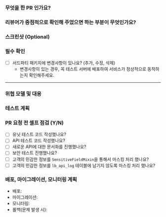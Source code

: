 <!--- Hotfix PR인 경우 약식으로 작성해도 됩니다. -->

### 무엇을 한 PR 인가요?
<!--- 무슨 이유로 코드를 변경했는지 적어주세요 -->
<!--- Spec Link, Figma, Jira Ticket 링크와 같이 해당 PR을 이해하는데 도움이 되는 자료를 첨부해주세요 -->
<!--- 해당 이슈를 해결하기 위해 변경한 내용이 무엇인지 적어주세요 -->

### 리뷰어가 중점적으로 확인해 주었으면 하는 부분이 무엇인가요?
<!--- 리뷰어에게 중점적으로 리뷰를 요청할 부분이 무엇인지 적어주세요 -->
<!--- 자신이 생성한 PR에 중점적으로 봐줬으면 하는 부분에 코멘트를 남겨주시면 리뷰어가 이해하기 좋습니다 -->

### 스크린샷 (Optional)
<!--- 작업 내용을 확인할 수 있는 스크린샷을 첨부해주세요 -->

### 필수 확인
- [ ] 서드파티 패키지에 변경사항이 있나요? (추가, 수정, 삭제)
   - 변경사항이 있는 경우, 꼭 테스트 서버에 배포하여 서비스가 정상적으로 동작하는지 확인해주세요.

---
<!--- 필요하지 않는 항목은 삭제해도 됩니다. -->

### 위협 모델 및 대응

### 테스트 계획
<!--- 별도의 QA가 예정되어 있는지, 또는 별도의 QA가 진행되었는지 테스트 계획을 적어주세요 -->

### PR 요청 전 셀프 점검 (Y/N)
<!-- 보안 테스트는 타 회사의 정보를 확인할 수 있는지. 다른 구성원의 리뷰를 확인할 수 있는지. 위협 모델에 대한 보안 테스트를 진행했는지 여부입니다. -->

- [ ] 유닛 테스트 코드 작성했나요?
- [ ] API 테스트 코드 작성했나요?
- [ ] 새로운 API에 대한 문서화를 진행했나요?
- [ ] 보안 테스트 진행했나요?
- [ ] 고객의 민감한 정보를 `SensitiveFieldMixin`을 통해서 마스킹 처리 했나요?
- [ ] 고객의 민감한 정보를 `lb_api_log` 테이블에 남기지 않도록 마스킹 처리 했나요?

### 배포, 마이그레이션, 모니터링 계획
<!-- 문제가 발생하여 롤백이 필요한 경우 롤백 계획도 적어주세요 -->

* 배포:
* 마이그레이션:
* 모니터링:
* 롤백(문제 발생 시):
